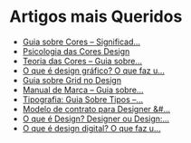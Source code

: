 # Artigos mais Queridos

- [Guia sobre Cores – Significad...](https://www.chiefofdesign.com.br/significado-das-cores/)  <br>          
- [Psicologia das Cores Design](https://www.chiefofdesign.com.br/psicologia-das-cores/)  <br>           
- [Teoria das Cores – Guia sobre...](https://www.chiefofdesign.com.br/teoria-das-cores/)  <br>           
- [O que é design gráfico? O que faz u...](https://www.chiefofdesign.com.br/design-grafico/)  <br>           
- [Guia sobre Grid no Design](https://www.chiefofdesign.com.br/grid-design/)  <br>           
- [Manual de Marca – Guia sobre...](https://www.chiefofdesign.com.br/manual-de-marca/)  <br>           
- [Tipografia: Guia Sobre Tipos –...](https://www.chiefofdesign.com.br/tipografia/)  <br>           
- [Modelo de contrato para Designer &#...](https://www.chiefofdesign.com.br/modelo-de-contrato-para-designer/)  <br>           
- [O que é Design? Designer ou Design:...](https://www.chiefofdesign.com.br/o-que-e-design/)  <br>           
- [O que é design digital? O que faz u...](https://www.chiefofdesign.com.br/design-digital/)  <br>           
